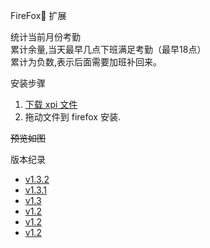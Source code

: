 FireFox🦊 扩展 

统计当前月份考勤  
累计余量,当天最早几点下班满足考勤（最早18点）  
累计为负数,表示后面需要加班补回来。

安装步骤
1. [下载 xpi 文件][xpi_v1.3.2]
2. 拖动文件到 firefox 安装. 



~~预览如图~~


版本纪录
+ [v1.3.2][xpi_v1.3.2]  
+ [v1.3.1][xpi_v1.3.1]  
+ [v1.3][xpi_v1.3]  
+ [v1.2][xpi_v1.2]  
+ [v1.2][xpi_v1.4.0]  
+ [v1.2][xpi_v1.4.1]  




[xpi_v1.2]: https://github.com/vitock/hl-checkin/raw/master/xpi/huoli_checkin-1.2-fx.xpi
[xpi_v1.3]: https://github.com/vitock/hl-checkin/raw/master/xpi/huoli_checkin-1.3-fx.xpi
[xpi_v1.3.1]: https://github.com/vitock/hl-checkin/raw/master/xpi/huoli_checkin-1.3.1-fx.xpi
[xpi_v1.3.2]: https://github.com/vitock/hl-checkin/raw/master/xpi/huoli_checkin-1.3.2-fx.xpi
[xpi_v1.4.0]: https://github.com/vitock/hl-checkin/raw/master/xpi/huoli_checkin-1.4.0.xpi
[xpi_v1.4.1]: https://github.com/vitock/hl-checkin/raw/master/xpi/huoli_checkin-1.4.1.xpi

